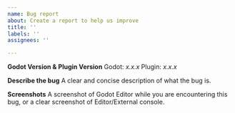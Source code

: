 ```yaml
---
name: Bug report
about: Create a report to help us improve
title: ''
labels: ''
assignees: ''

---
```


**Godot Version & Plugin Version**
Godot: *x.x.x*
Plugin: *x.x.x*

**Describe the bug**
A clear and concise description of what the bug is.

**Screenshots**
A screenshot of Godot Editor while you are encountering this bug, or a clear screenshot of Editor/External console.
